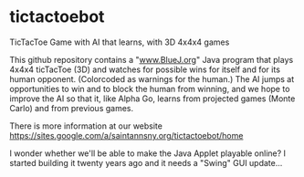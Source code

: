 # tictactoebot
TicTacToe Game with AI that learns, with 3D 4x4x4 games

This github repository contains a "www.BlueJ.org" Java program that plays 4x4x4 ticTacToe (3D) and watches for possible wins for itself and for its human opponent. (Colorcoded as warnings for the human.)
The AI jumps at opportunities to win and to block the human from winning, and we hope to improve the AI so that it, like Alpha Go, learns from projected games (Monte Carlo) and from previous games.

There is more information at our website https://sites.google.com/a/saintannsny.org/tictactoebot/home

I wonder whether we'll be able to make the Java Applet playable online? I started building it twenty years ago and it needs a "Swing" GUI update...

